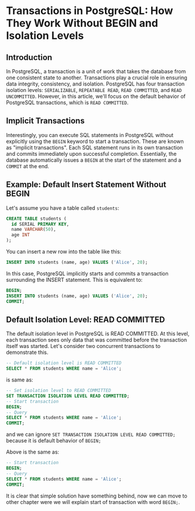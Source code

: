 # Transactions in PostgreSQL: How They Work Without BEGIN and Isolation Levels

## Introduction

In PostgreSQL, a transaction is a unit of work that takes the database from one consistent state to another. Transactions play a crucial role in ensuring data integrity, consistency, and isolation. PostgreSQL has four transaction isolation levels: `SERIALIZABLE`, `REPEATABLE READ`, `READ COMMITTED`, and `READ UNCOMMITTED`. However, in this article, we'll focus on the default behavior of PostgreSQL transactions, which is `READ COMMITTED`.

## Implicit Transactions

Interestingly, you can execute SQL statements in PostgreSQL without explicitly using the `BEGIN` keyword to start a transaction. These are known as "implicit transactions". Each SQL statement runs in its own transaction and commits immediately upon successful completion. Essentially, the database automatically issues a `BEGIN` at the start of the statement and a `COMMIT` at the end.

## Example: Default Insert Statement Without BEGIN

Let's assume you have a table called `students`:

```sql
CREATE TABLE students (
  id SERIAL PRIMARY KEY,
  name VARCHAR(50),
  age INT
);

```

You can insert a new row into the table like this:
```sql
INSERT INTO students (name, age) VALUES ('Alice', 20);

```

In this case, PostgreSQL implicitly starts and commits a transaction surrounding the INSERT statement. This is equivalent to:
```sql
BEGIN;
INSERT INTO students (name, age) VALUES ('Alice', 20);
COMMIT;
```

## Default Isolation Level: READ COMMITTED

The default isolation level in PostgreSQL is READ COMMITTED. At this level, each transaction sees only data that was committed before the transaction itself was started. Let's consider two concurrent transactions to demonstrate this.

```sql
-- Default isolation level is READ COMMITTED
SELECT * FROM students WHERE name = 'Alice';
```
is same as:
```sql
-- Set isolation level to READ COMMITTED
SET TRANSACTION ISOLATION LEVEL READ COMMITTED;
-- Start transaction
BEGIN;
-- Query
SELECT * FROM students WHERE name = 'Alice';
COMMIT;
```
and we can ignore
``SET TRANSACTION ISOLATION LEVEL READ COMMITTED;``
because it is default behavior of ``BEGIN;``

Above is the same as:
```sql
-- Start transaction
BEGIN;
-- Query
SELECT * FROM students WHERE name = 'Alice';
COMMIT;
```

It is clear that simple solution have something behind, now we can move to other chapter were 
we will explain start of transaction with word ``BEGIN;``.

